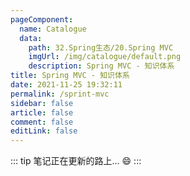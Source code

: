 ```yaml
---
pageComponent: 
  name: Catalogue
  data: 
    path: 32.Spring生态/20.Spring MVC
    imgUrl: /img/catalogue/default.png
    description: Spring MVC - 知识体系
title: Spring MVC - 知识体系
date: 2021-11-25 19:32:11
permalink: /sprint-mvc
sidebar: false
article: false
comment: false
editLink: false
---
```


::: tip
笔记正在更新的路上... :smile:
:::